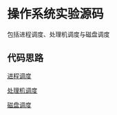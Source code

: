 # 操作系统实验源码
包括进程调度、处理机调度与磁盘调度
## 代码思路
[进程调度](http://blog.csdn.net/core00077/article/details/78643934)

[处理机调度](http://blog.csdn.net/core00077/article/details/78648746)

[磁盘调度](http://blog.csdn.net/core00077/article/details/78650835)